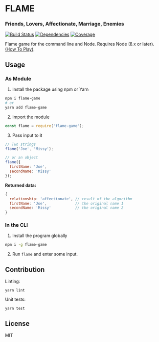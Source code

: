 # FLAME
### Friends, Lovers, Affectionate, Marriage, Enemies

[![Build Status](https://img.shields.io/travis/jozsefsallai/flame.svg?style=flat-square)](https://travis-ci.org/jozsefsallai/flame)
[![Dependencies](https://img.shields.io/david/jozsefsallai/flame.svg?style=flat-square)](https://david-dm.org/jozsefsallai/flame)
[![Coverage](https://img.shields.io/coveralls/github/jozsefsallai/flame/master.svg?style=flat-square)](https://coveralls.io/github/jozsefsallai/flame?branch=master)

Flame game for the command line and Node. Requires Node (8.x or later). [(How To Play)](https://www.wikihow.com/Play-%22Flame%22#Playing_FLAME_sub).

## Usage

### As Module

1. Install the package using npm or Yarn

```sh
npm i flame-game
# or
yarn add flame-game
```

2. Import the module

```js
const flame = require('flame-game');
```

3. Pass input to it

```js
// Two strings
flame('Joe', 'Missy');

// or an object
flame({
  firstName: 'Joe',
  secondName: 'Missy'
});
```

**Returned data:**

```js
{
  relationship: 'affectionate', // result of the algorithm
  firstName: 'Joe',             // the original name 1
  secondName: 'Missy'           // the original name 2
}
```

### In the CLI

1. Install the program globally

```sh
npm i -g flame-game
```

2. Run `flame` and enter some input.

## Contribution

Linting:

```
yarn lint
```

Unit tests:
```
yarn test
```

## License

MIT
